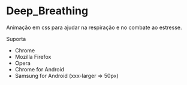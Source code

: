 # Deep_Breathing
Animação em css para ajudar na respiração e no combate ao estresse.

Suporta
<ul>
  <li>Chrome</li>
  <li>Mozilla Firefox</li>
  <li>Opera</li>
  <li>Chrome for Android</li>
  <li>Samsung for Android (xxx-larger => 50px)</li>
</ul>
